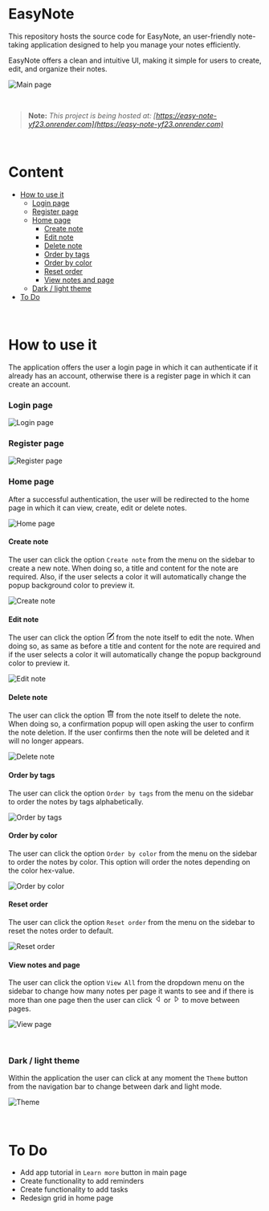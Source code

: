 # EasyNote
This repository hosts the source code for EasyNote, an user-friendly note-taking application designed to help you manage your notes efficiently. 

EasyNote offers a clean and intuitive UI, making it simple for users to create, edit, and organize their notes.

![Main page](./application/public/assets/main.png)

<br>

> **Note:** *This project is being hosted at: [https://easy-note-yf23.onrender.com](https://easy-note-yf23.onrender.com)*

<br>

# Content

- [How to use it](#how-to-use-it)
    - [Login page](#login-page)
    - [Register page](#register-page)
    - [Home page](#home-page)
        - [Create note](#create-note)
        - [Edit note](#edit-note)
        - [Delete note](#delete-note)
        - [Order by tags](#order-by-tags)
        - [Order by color](#order-by-color)
        - [Reset order](#reset-order)
        - [View notes and page](#view-notes-and-page)
    - [Dark / light theme](#dark--light-theme)
- [To Do](#to-do)

<br>

# How to use it

The application offers the user a login page in which it can authenticate if it already has an account, otherwise there is a register page in which it can create an account.

### **Login page**

![Login page](./application/public/assets/login.jpeg)


### **Register page**

![Register page](./application/public/assets/register.jpeg)


### **Home page**

After a successful authentication, the user will be redirected to the home page in which it can view, create, edit or delete notes.

![Home page](./application/public/assets/home.jpeg)


#### **Create note**

The user can click the option `Create note` from the menu on the sidebar to create a new note. When doing so, a title and content for the note are required. Also, if the user selects a color it will automatically change the popup background color to preview it.

![Create note](./application/public/assets/create-note.png)


#### **Edit note**

The user can click the option 
<svg xmlns="http://www.w3.org/2000/svg" width="15" height="15" fill='currentColor' class="bi bi-pencil-square" viewBox="0 0 16 16">
    <path d="M15.502 1.94a.5.5 0 0 1 0 .706L14.459 3.69l-2-2L13.502.646a.5.5 0 0 1 .707 0l1.293 1.293zm-1.75 2.456-2-2L4.939 9.21a.5.5 0 0 0-.121.196l-.805 2.414a.25.25 0 0 0 .316.316l2.414-.805a.5.5 0 0 0 .196-.12l6.813-6.814z"/>
    <path fill-rule="evenodd" d="M1 13.5A1.5 1.5 0 0 0 2.5 15h11a1.5 1.5 0 0 0 1.5-1.5v-6a.5.5 0 0 0-1 0v6a.5.5 0 0 1-.5.5h-11a.5.5 0 0 1-.5-.5v-11a.5.5 0 0 1 .5-.5H9a.5.5 0 0 0 0-1H2.5A1.5 1.5 0 0 0 1 2.5z"/>
</svg> 
from the note itself to edit the note. When doing so, as same as before a title and content for the note are required and if the user selects a color it will automatically change the popup background color to preview it.

![Edit note](./application/public/assets/edit-note.png)


#### **Delete note**

The user can click the option 
<svg xmlns="http://www.w3.org/2000/svg" width="15" height="15" fill='currentColor' class="bi bi-trash" viewBox="0 0 16 16">
    <path d="M5.5 5.5A.5.5 0 0 1 6 6v6a.5.5 0 0 1-1 0V6a.5.5 0 0 1 .5-.5m2.5 0a.5.5 0 0 1 .5.5v6a.5.5 0 0 1-1 0V6a.5.5 0 0 1 .5-.5m3 .5a.5.5 0 0 0-1 0v6a.5.5 0 0 0 1 0z"/>
    <path d="M14.5 3a1 1 0 0 1-1 1H13v9a2 2 0 0 1-2 2H5a2 2 0 0 1-2-2V4h-.5a1 1 0 0 1-1-1V2a1 1 0 0 1 1-1H6a1 1 0 0 1 1-1h2a1 1 0 0 1 1 1h3.5a1 1 0 0 1 1 1zM4.118 4 4 4.059V13a1 1 0 0 0 1 1h6a1 1 0 0 0 1-1V4.059L11.882 4zM2.5 3h11V2h-11z"/>
</svg>
from the note itself to delete the note. When doing so, a confirmation popup will open asking the user to confirm the note deletion. If the user confirms then the note will be deleted and it will no longer appears.

![Delete note](./application/public/assets/delete-note.png)


#### **Order by tags**

The user can click the option `Order by tags` from the menu on the sidebar to order the notes by tags alphabetically.

![Order by tags](./application/public/assets/order-tags.png)


#### **Order by color**

The user can click the option `Order by color` from the menu on the sidebar to order the notes by color. This option will order the notes depending on the color hex-value.

![Order by color](./application/public/assets/order-color.png)


#### **Reset order**

The user can click the option `Reset order` from the menu on the sidebar to reset the notes order to default.

![Reset order](./application/public/assets/reset-order.png)


#### **View notes and page**

The user can click the option `View All` from the dropdown menu on the sidebar to change how many notes per page it wants to see and if there is more than one page then the user can click 
<svg xmlns="http://www.w3.org/2000/svg" width="15" height="15" fill="currentColor" className="bi bi-caret-left" viewBox="0 0 16 16">
    <path d="M10 12.796V3.204L4.519 8zm-.659.753-5.48-4.796a1 1 0 0 1 0-1.506l5.48-4.796A1 1 0 0 1 11 3.204v9.592a1 1 0 0 1-1.659.753"/>
</svg> 
or
<svg xmlns="http://www.w3.org/2000/svg" width="15" height="15" fill="currentColor" className="bi bi-caret-right" viewBox="0 0 16 16">
    <path d="M6 12.796V3.204L11.481 8zm.659.753 5.48-4.796a1 1 0 0 0 0-1.506L6.66 2.451C6.011 1.885 5 2.345 5 3.204v9.592a1 1 0 0 0 1.659.753"/>
</svg>
to move between pages.

![View page](./application/public/assets/view-page.png)

<br>

### **Dark / light theme**

Within the application the user can click at any moment the `Theme` button from the navigation bar to change between dark and light mode.

![Theme](./application/public/assets/theme.png)

<br>

# To Do

- Add app tutorial in `Learn more` button in main page
- Create functionality to add reminders
- Create functionality to add tasks
- Redesign grid in home page
